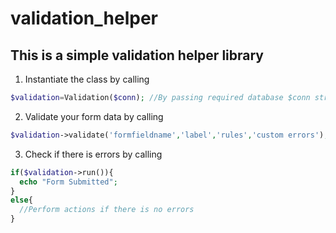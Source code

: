 # validation_helper
## This is a simple validation helper library

1. Instantiate the class by calling
```php
$validation=Validation($conn); //By passing required database $conn string 
```
2. Validate your form data by calling
```php
$validation->validate('formfieldname','label','rules','custom errors');
```
3. Check if there is errors by calling
```php
if($validation->run()){
  echo "Form Submitted";
}
else{
  //Perform actions if there is no errors
}
```


